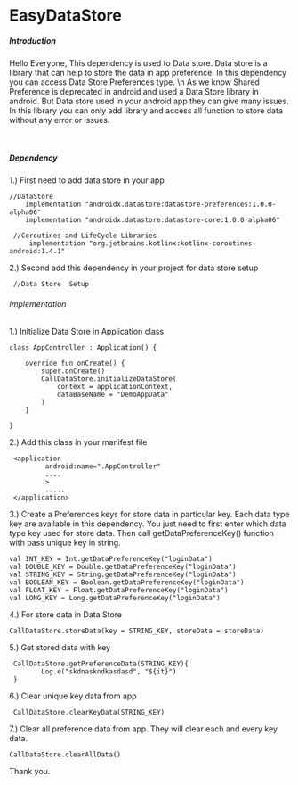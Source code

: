 # EasyDataStore

<h5><b>Introduction</b></h5>
<p>
Hello Everyone, 
This dependency is used to Data store. Data store is a library that can help to store the data in app preference.
In this dependency you can access Data Store Preferences type. \n
As we know Shared Preference is deprecated in android and used a Data Store library in android.
But Data store used in your android app they can give many issues. In this library you can only add
library and access all function to store data without any error or issues. 
</p>
<br>
<h5>Dependency</h5>

 1.) First need to add data store in your app
  
    //DataStore
        implementation "androidx.datastore:datastore-preferences:1.0.0-alpha06"
        implementation "androidx.datastore:datastore-core:1.0.0-alpha06"
 
     //Coroutines and LifeCycle Libraries
         implementation "org.jetbrains.kotlinx:kotlinx-coroutines-android:1.4.1"
         
         
 2.) Second add this dependency in your project for data store setup
 
     //Data Store  Setup
     


<h6>Implementation</h6>
 1.) Initialize Data Store in Application class 
          
    class AppController : Application() {
    
        override fun onCreate() {
            super.onCreate()
            CallDataStore.initializeDataStore(
                context = applicationContext,
                dataBaseName = "DemoAppData"
            )
        }
    
    }
    
    
 2.) Add this class in your manifest file
 
     <application
             android:name=".AppController"
             ....
             >
             .....
     </application>
     
     
 3.) Create a Preferences keys for store data in particular key.
     Each data type key are available in this dependency. 
     You just need to first enter which data type key used for store data.
     Then call getDataPreferenceKey() function with pass unique key in string.  
 
    val INT_KEY = Int.getDataPreferenceKey("loginData")
    val DOUBLE_KEY = Double.getDataPreferenceKey("loginData")
    val STRING_KEY = String.getDataPreferenceKey("loginData")
    val BOOLEAN_KEY = Boolean.getDataPreferenceKey("loginData")
    val FLOAT_KEY = Float.getDataPreferenceKey("loginData")
    val LONG_KEY = Long.getDataPreferenceKey("loginData")
    
    
 4.) For store data in Data Store
 
    CallDataStore.storeData(key = STRING_KEY, storeData = storeData)
    
    
 5.) Get stored data with key
 
     CallDataStore.getPreferenceData(STRING_KEY){
            Log.e("skdnaskndkasdasd", "${it}")
     }
     
     
 6.) Clear unique key data from app
 
     CallDataStore.clearKeyData(STRING_KEY)
    
     
 7.) Clear all preference data from app. They will clear each and every key data.
 
    CallDataStore.clearAllData()
    
    
 Thank you.